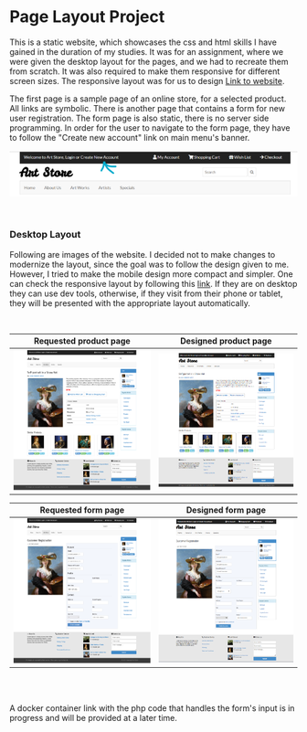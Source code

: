 # Page Layout Project
This is a static website, which showcases the css and html skills I have gained in the duration of my studies.
It was for an assignment, where we were given the desktop layout for the pages, and we had to recreate them from scratch. 
It was also required to make them responsive for different screen sizes. The responsive layout was for us to design [Link to website](https://aspa7beginner.github.io/web_based/).  

The first page is a sample page of an online store, for a selected product. All links are symbolic. There
is another page that contains a form for new user registration. The form page is also static, there is no
server side programming. In order for the user to navigate to the form page, they have to follow the 
"Create new account" link on main menu's banner.

![link to form page](images/readme_images/link_to_form.png)

<br>

### Desktop Layout

Following are images of the website. I decided not to make changes to modernize the layout, since the goal was to follow the design given to me. 
However, I tried to make the mobile design more compact and simpler. One can check the responsive layout by following this 
[link](https://aspa7beginner.github.io/web_based/). If they are on desktop they can use dev tools, otherwise, 
if they visit from their phone or tablet, they will be presented with the appropriate layout automatically.

<br>

Requested product page            |  Designed product page
:-------------------------:|:-------------------------:
<img src="images/readme_images/requested_desktop_page_layout.png" width="400px">  |  <img src="images/readme_images/desktop_page_layout.png" width="400px">

Requested form page            |  Designed form page
:-------------------------:|:-------------------------:
<img src="images/readme_images/requested_desktop_form_page_layout.png" width="400px">  |  <img src="images/readme_images/desktop_form_page_layout.png" width="400px">

<br><br>

A docker container link with the php code that handles the form's input is in progress and will be provided at a later time.

